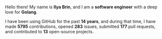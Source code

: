 Hello there! My name is **Ilya Brin**, and I am a **software engineer** with a deep love for **Golang**.

I have been using GitHub for the past **14 years**, and during that time, I have made **5795** contributions, opened **283** issues, submitted **177** pull requests, and contributed to **13** open-source projects.
